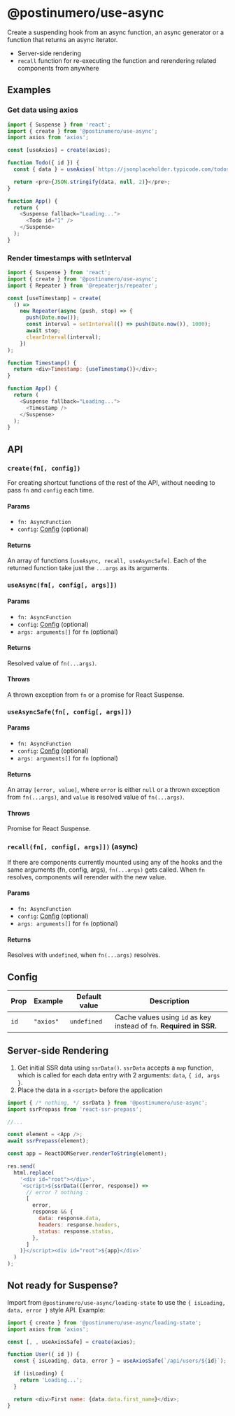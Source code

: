 # @postinumero/use-async

Create a suspending hook from an async function, an async generator or a function that returns an async iterator.

- Server-side rendering
- `recall` function for re-executing the function and rerendering related components from anywhere

## Examples

### Get data using axios

```js
import { Suspense } from 'react';
import { create } from '@postinumero/use-async';
import axios from 'axios';

const [useAxios] = create(axios);

function Todo({ id }) {
  const { data } = useAxios(`https://jsonplaceholder.typicode.com/todos/${id}`);

  return <pre>{JSON.stringify(data, null, 2)}</pre>;
}

function App() {
  return (
    <Suspense fallback="Loading...">
      <Todo id="1" />
    </Suspense>
  );
}
```

### Render timestamps with setInterval

```js
import { Suspense } from 'react';
import { create } from '@postinumero/use-async';
import { Repeater } from '@repeaterjs/repeater';

const [useTimestamp] = create(
  () =>
    new Repeater(async (push, stop) => {
      push(Date.now());
      const interval = setInterval(() => push(Date.now()), 1000);
      await stop;
      clearInterval(interval);
    })
);

function Timestamp() {
  return <div>Timestamp: {useTimestamp()}</div>;
}

function App() {
  return (
    <Suspense fallback="Loading...">
      <Timestamp />
    </Suspense>
  );
}
```

## API

### `create(fn[, config])`

For creating shortcut functions of the rest of the API, without needing to pass `fn` and `config` each time.

#### Params

- `fn: AsyncFunction`
- `config`: [Config](#config) (optional)

#### Returns

An array of functions `[useAsync, recall, useAsyncSafe]`. Each of the returned function take just the `...args` as its arguments.

### `useAsync(fn[, config[, args]])`

#### Params

- `fn: AsyncFunction`
- `config`: [Config](#config) (optional)
- `args: arguments[]` for `fn` (optional)

#### Returns

Resolved value of `fn(...args)`.

#### Throws

A thrown exception from `fn` or a promise for React Suspense.

### `useAsyncSafe(fn[, config[, args]])`

#### Params

- `fn: AsyncFunction`
- `config`: [Config](#config) (optional)
- `args: arguments[]` for `fn` (optional)

#### Returns

An array `[error, value]`, where `error` is either `null` or a thrown exception from `fn(...args)`, and `value` is resolved value of `fn(...args)`.

#### Throws

Promise for React Suspense.

### `recall(fn[, config[, args]])` (async)

If there are components currently mounted using any of the hooks and the same arguments (fn, config, args), `fn(...args)` gets called. When `fn` resolves, components will rerender with the new value.

#### Params

- `fn: AsyncFunction`
- `config`: [Config](#config) (optional)
- `args: arguments[]` for `fn` (optional)

#### Returns

Resolves with `undefined`, when `fn(...args)` resolves.

## Config

| Prop | Example   | Default value | Description                                                          |
| ---- | --------- | ------------- | -------------------------------------------------------------------- |
| `id` | `"axios"` | `undefined`   | Cache values using `id` as key instead of `fn`. **Required in SSR.** |

## Server-side Rendering

1. Get initial SSR data using `ssrData()`. `ssrData` accepts a `map` function, which is called for each data entry with 2 arguments: `data`, `{ id, args }`.
2. Place the data in a `<script>` before the application

```js
import { /* nothing, */ ssrData } from '@postinumero/use-async';
import ssrPrepass from 'react-ssr-prepass';

//...

const element = <App />;
await ssrPrepass(element);

const app = ReactDOMServer.renderToString(element);

res.send(
  html.replace(
    '<div id="root"></div>',
    `<script>${ssrData(([error, response]) =>
      // error ? nothing :
      [
        error,
        response && {
          data: response.data,
          headers: response.headers,
          status: response.status,
        },
      ]
    )}</script><div id="root">${app}</div>`
  )
);
```

## Not ready for Suspense?

Import from `@postinumero/use-async/loading-state` to use the `{ isLoading, data, error }` style API. Example:

```js
import { create } from '@postinumero/use-async/loading-state';
import axios from 'axios';

const [, , useAxiosSafe] = create(axios);

function User({ id }) {
  const { isLoading, data, error } = useAxiosSafe(`/api/users/${id}`);

  if (isLoading) {
    return 'Loading...';
  }

  return <div>First name: {data.data.first_name}</div>;
}
```
